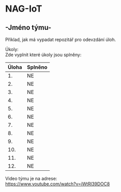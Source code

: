 # NAG-IoT
## -Jméno týmu-

Příklad, jak má vypadat repozitář pro odevzdání úloh.

Úkoly: <br />
Zde vyplnit které úkoly jsou splněny:

| Úloha | Splněno |
|-------|---------|
| 1. | NE |
| 2. | NE |
| 3. | NE |
| 4. | NE |
| 5. | NE |
| 6. | NE |
| 7. | NE |
| 8. | NE |
| 9. | NE |
| 10. | NE |
| 11. | NE |
| 12. | NE |

Video týmu je na adrese: <br />
https://www.youtube.com/watch?v=iWtRl39DOC8

